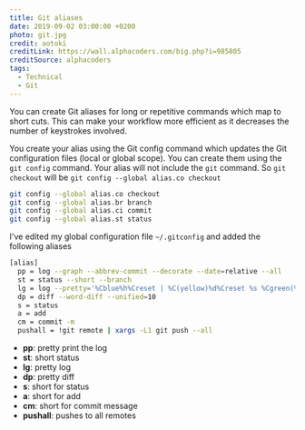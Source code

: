 ```yaml
---
title: Git aliases
date: 2019-09-02 03:00:00 +0200
photo: git.jpg
credit: aotoki
creditLink: https://wall.alphacoders.com/big.php?i=985805
creditSource: alphacoders
tags:
  - Technical
  - Git
---
```


You can create Git aliases for long or repetitive commands which map to short cuts.
This can make your workflow more efficient as it decreases the number of keystrokes involved.

You create your alias using the Git config command which updates the Git configuration files (local or global scope).
You can create them using the `git config` command. Your alias will not include the `git` command.
So `git checkout` will be `git config --global alias.co checkout`

```bash
git config --global alias.co checkout
git config --global alias.br branch
git config --global alias.ci commit
git config --global alias.st status
```

I've edited my global configuration file `~/.gitconfig` and added the following aliases

```bash
[alias]
  pp = log --graph --abbrev-commit --decorate --date=relative --all
  st = status --short --branch
  lg = log --pretty='%Cblue%h%Creset | %C(yellow)%d%Creset %s %Cgreen(%cr)%Creset %C(cyan)[%an]%Creset' --graph
  dp = diff --word-diff --unified=10
  s = status
  a = add
  cm = commit -m
  pushall = !git remote | xargs -L1 git push --all
```

- **pp**: pretty print the log
- **st**: short status
- **lg**: pretty log
- **dp**: pretty diff
- **s**: short for status
- **a**: short for add
- **cm**: short for commit message
- **pushall**: pushes to all remotes
